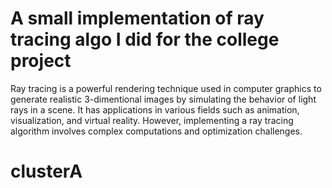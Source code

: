 # A small implementation of ray tracing algo I did for the college project

Ray tracing is a powerful rendering technique used in computer graphics to generate realistic 3-dimentional images by simulating the behavior of light rays in a scene. It has applications in various fields such as animation, visualization, and virtual reality. However, implementing a ray tracing algorithm involves complex computations and optimization challenges.
# clusterA
